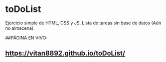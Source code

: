 # toDoList
Ejercicio simple de HTML, CSS y JS. Lista de tareas sin base de datos (Aún no almacena).

##PÁGINA EN VIVO:
## https://vitan8892.github.io/toDoList/
